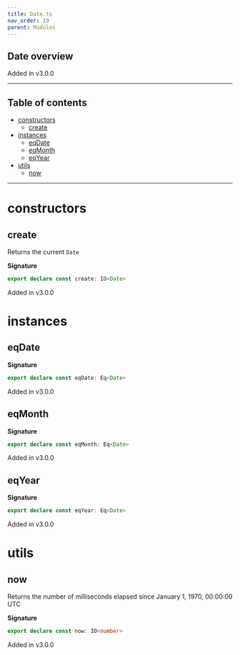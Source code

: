 ```yaml
---
title: Date.ts
nav_order: 19
parent: Modules
---
```


## Date overview

Added in v3.0.0

---

<h2 class="text-delta">Table of contents</h2>

- [constructors](#constructors)
  - [create](#create)
- [instances](#instances)
  - [eqDate](#eqdate)
  - [eqMonth](#eqmonth)
  - [eqYear](#eqyear)
- [utils](#utils)
  - [now](#now)

---

# constructors

## create

Returns the current `Date`

**Signature**

```ts
export declare const create: IO<Date>
```

Added in v3.0.0

# instances

## eqDate

**Signature**

```ts
export declare const eqDate: Eq<Date>
```

Added in v3.0.0

## eqMonth

**Signature**

```ts
export declare const eqMonth: Eq<Date>
```

Added in v3.0.0

## eqYear

**Signature**

```ts
export declare const eqYear: Eq<Date>
```

Added in v3.0.0

# utils

## now

Returns the number of milliseconds elapsed since January 1, 1970, 00:00:00 UTC

**Signature**

```ts
export declare const now: IO<number>
```

Added in v3.0.0
